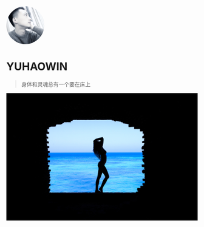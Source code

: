 <img src="images/yuhao.jpg" width="100" style="border-radius: 50px">

# YUHAOWIN

> 身体和灵魂总有一个要在床上

![](images/background.jpg)